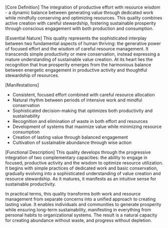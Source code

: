 [Core Definition]
The integration of productive effort with resource wisdom - a dynamic balance between generating value through dedicated work while mindfully conserving and optimizing resources. This quality combines active creation with careful stewardship, fostering sustainable prosperity through conscious engagement with both production and consumption.

[Essential Nature]
This quality represents the sophisticated interplay between two fundamental aspects of human thriving: the generative power of focused effort and the wisdom of careful resource management. It transcends simple productivity or mere conservation, instead expressing a mature understanding of sustainable value creation. At its heart lies the recognition that true prosperity emerges from the harmonious balance between energetic engagement in productive activity and thoughtful stewardship of resources.

[Manifestations]
- Consistent, focused effort combined with careful resource allocation
- Natural rhythm between periods of intensive work and mindful conservation
- Sophisticated decision-making that optimizes both productivity and sustainability
- Recognition and elimination of waste in both effort and resources
- Development of systems that maximize value while minimizing resource consumption
- Creation of lasting value through balanced engagement
- Cultivation of sustainable abundance through wise action

[Functional Description]
This quality develops through the progressive integration of two complementary capacities: the ability to engage in focused, productive activity and the wisdom to optimize resource utilization. It begins with simple practices of dedicated work and basic conservation, gradually evolving into a sophisticated understanding of value creation and resource stewardship. As it matures, it manifests as an intuitive sense for sustainable productivity.

In practical terms, this quality transforms both work and resource management from separate concerns into a unified approach to creating lasting value. It enables individuals and communities to generate prosperity while ensuring long-term sustainability, manifesting in everything from personal habits to organizational systems. The result is a natural capacity for creating abundance without waste, and progress without depletion.